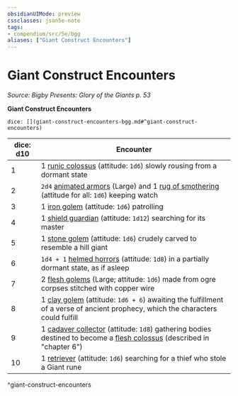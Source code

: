 ```yaml
---
obsidianUIMode: preview
cssclasses: json5e-note
tags:
- compendium/src/5e/bgg
aliases: ["Giant Construct Encounters"]
---
```

# Giant Construct Encounters
*Source: Bigby Presents: Glory of the Giants p. 53* 

**Giant Construct Encounters**

`dice: [](giant-construct-encounters-bgg.md#^giant-construct-encounters)`

| dice: d10 | Encounter |
|-----------|-----------|
| 1 | 1 [runic colossus](5E2014官方资源/bestiary/construct/runic-colossus-bgg.md) (attitude: `1d6`) slowly rousing from a dormant state |
| 2 | `2d4` [animated armors](5E2014官方资源/bestiary/construct/animated-armor.md) (Large) and 1 [rug of smothering](5E2014官方资源/bestiary/construct/rug-of-smothering.md) (attitude for all: `1d6`) keeping watch |
| 3 | 1 [iron golem](5E2014官方资源/bestiary/construct/iron-golem.md) (attitude: `1d6`) patrolling |
| 4 | 1 [shield guardian](5E2014官方资源/bestiary/construct/shield-guardian.md) (attitude: `1d12`) searching for its master |
| 5 | 1 [stone golem](5E2014官方资源/bestiary/construct/stone-golem.md) (attitude: `1d6`) crudely carved to resemble a hill giant |
| 6 | `1d4 + 1` [helmed horrors](5E2014官方资源/bestiary/construct/helmed-horror.md) (attitude: `1d8`) in a partially dormant state, as if asleep |
| 7 | 2 [flesh golems](5E2014官方资源/bestiary/construct/flesh-golem.md) (Large; attitude: `1d6`) made from ogre corpses stitched with copper wire |
| 8 | 1 [clay golem](5E2014官方资源/bestiary/construct/clay-golem.md) (attitude: `1d6 + 6`) awaiting the fulfillment of a verse of ancient prophecy, which the characters could fulfill |
| 9 | 1 [cadaver collector](5E2014官方资源/bestiary/construct/cadaver-collector-mpmm.md) (attitude: `1d8`) gathering bodies destined to become a [flesh colossus](5E2014官方资源/bestiary/construct/flesh-colossus-bgg.md) (described in "chapter 6") |
| 10 | 1 [retriever](5E2014官方资源/bestiary/construct/retriever-mpmm.md) (attitude: `1d6`) searching for a thief who stole a Giant rune |
^giant-construct-encounters